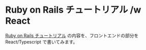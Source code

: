 # Ruby on Rails チュートリアル /w React

[Ruby on Rails チュートリアル](https://railstutorial.jp/) の内容を、フロントエンドの部分を React/Typescript で書いてみます。



